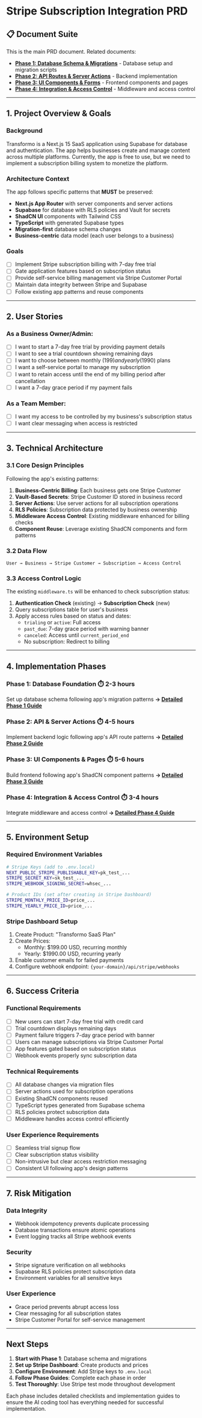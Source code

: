 # **Stripe Subscription Integration PRD**

## **📋 Document Suite**

This is the main PRD document. Related documents:
- **[Phase 1: Database Schema & Migrations](./stripe-integration-phase-1-database.md)** - Database setup and migration scripts
- **[Phase 2: API Routes & Server Actions](./stripe-integration-phase-2-api.md)** - Backend implementation
- **[Phase 3: UI Components & Forms](./stripe-integration-phase-3-ui.md)** - Frontend components and pages
- **[Phase 4: Integration & Access Control](./stripe-integration-phase-4-integration.md)** - Middleware and access control

---

## **1. Project Overview & Goals**

### **Background**
Transformo is a Next.js 15 SaaS application using Supabase for database and authentication. The app helps businesses create and manage content across multiple platforms. Currently, the app is free to use, but we need to implement a subscription billing system to monetize the platform.

### **Architecture Context**
The app follows specific patterns that **MUST** be preserved:
- **Next.js App Router** with server components and server actions
- **Supabase** for database with RLS policies and Vault for secrets
- **ShadCN UI** components with Tailwind CSS
- **TypeScript** with generated Supabase types
- **Migration-first** database schema changes
- **Business-centric** data model (each user belongs to a business)

### **Goals**
- [ ] Implement Stripe subscription billing with 7-day free trial
- [ ] Gate application features based on subscription status
- [ ] Provide self-service billing management via Stripe Customer Portal
- [ ] Maintain data integrity between Stripe and Supabase
- [ ] Follow existing app patterns and reuse components

---

## **2. User Stories**

### **As a Business Owner/Admin:**
- [ ] I want to start a 7-day free trial by providing payment details
- [ ] I want to see a trial countdown showing remaining days
- [ ] I want to choose between monthly ($199) and yearly ($1990) plans
- [ ] I want a self-service portal to manage my subscription
- [ ] I want to retain access until the end of my billing period after cancellation
- [ ] I want a 7-day grace period if my payment fails

### **As a Team Member:**
- [ ] I want my access to be controlled by my business's subscription status
- [ ] I want clear messaging when access is restricted

---

## **3. Technical Architecture**

### **3.1 Core Design Principles**
Following the app's existing patterns:

1. **Business-Centric Billing**: Each business gets one Stripe Customer
2. **Vault-Based Secrets**: Stripe Customer ID stored in business record
3. **Server Actions**: Use server actions for all subscription operations
4. **RLS Policies**: Subscription data protected by business ownership
5. **Middleware Access Control**: Existing middleware enhanced for billing checks
6. **Component Reuse**: Leverage existing ShadCN components and form patterns

### **3.2 Data Flow**
```
User → Business → Stripe Customer → Subscription → Access Control
```

### **3.3 Access Control Logic**
The existing `middleware.ts` will be enhanced to check subscription status:

1. **Authentication Check** (existing) → **Subscription Check** (new)
2. Query subscriptions table for user's business
3. Apply access rules based on status and dates:
   - `trialing` or `active`: Full access
   - `past_due`: 7-day grace period with warning banner
   - `canceled`: Access until `current_period_end`
   - No subscription: Redirect to billing

---

## **4. Implementation Phases**

### **Phase 1: Database Foundation** ⏱️ 2-3 hours
Set up database schema following app's migration patterns
**→ [Detailed Phase 1 Guide](./stripe-integration-phase-1-database.md)**

### **Phase 2: API & Server Actions** ⏱️ 4-5 hours  
Implement backend logic following app's API route patterns
**→ [Detailed Phase 2 Guide](./stripe-integration-phase-2-api.md)**

### **Phase 3: UI Components & Pages** ⏱️ 5-6 hours
Build frontend following app's ShadCN component patterns
**→ [Detailed Phase 3 Guide](./stripe-integration-phase-3-ui.md)**

### **Phase 4: Integration & Access Control** ⏱️ 3-4 hours
Integrate middleware and access control
**→ [Detailed Phase 4 Guide](./stripe-integration-phase-4-integration.md)**

---

## **5. Environment Setup**

### **Required Environment Variables**
```bash
# Stripe Keys (add to .env.local)
NEXT_PUBLIC_STRIPE_PUBLISHABLE_KEY=pk_test_...
STRIPE_SECRET_KEY=sk_test_...
STRIPE_WEBHOOK_SIGNING_SECRET=whsec_...

# Product IDs (set after creating in Stripe Dashboard)
STRIPE_MONTHLY_PRICE_ID=price_...
STRIPE_YEARLY_PRICE_ID=price_...
```

### **Stripe Dashboard Setup**
1. Create Product: "Transformo SaaS Plan"
2. Create Prices:
   - Monthly: $199.00 USD, recurring monthly
   - Yearly: $1990.00 USD, recurring yearly
3. Enable customer emails for failed payments
4. Configure webhook endpoint: `{your-domain}/api/stripe/webhooks`

---

## **6. Success Criteria**

### **Functional Requirements**
- [ ] New users can start 7-day free trial with credit card
- [ ] Trial countdown displays remaining days
- [ ] Payment failure triggers 7-day grace period with banner
- [ ] Users can manage subscriptions via Stripe Customer Portal
- [ ] App features gated based on subscription status
- [ ] Webhook events properly sync subscription data

### **Technical Requirements**
- [ ] All database changes via migration files
- [ ] Server actions used for subscription operations
- [ ] Existing ShadCN components reused
- [ ] TypeScript types generated from Supabase schema
- [ ] RLS policies protect subscription data
- [ ] Middleware handles access control efficiently

### **User Experience Requirements**
- [ ] Seamless trial signup flow
- [ ] Clear subscription status visibility
- [ ] Non-intrusive but clear access restriction messaging
- [ ] Consistent UI following app's design patterns

---

## **7. Risk Mitigation**

### **Data Integrity**
- Webhook idempotency prevents duplicate processing
- Database transactions ensure atomic operations
- Event logging tracks all Stripe webhook events

### **Security**
- Stripe signature verification on all webhooks
- Supabase RLS policies protect subscription data
- Environment variables for all sensitive keys

### **User Experience**
- Grace period prevents abrupt access loss
- Clear messaging for all subscription states
- Stripe Customer Portal for self-service management

---

## **Next Steps**

1. **Start with Phase 1**: Database schema and migrations
2. **Set up Stripe Dashboard**: Create products and prices
3. **Configure Environment**: Add Stripe keys to `.env.local`
4. **Follow Phase Guides**: Complete each phase in order
5. **Test Thoroughly**: Use Stripe test mode throughout development

Each phase includes detailed checklists and implementation guides to ensure the AI coding tool has everything needed for successful implementation. 